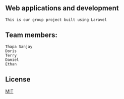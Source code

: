 ## Web applications and development
    This is our group project built using Laravel

## Team members:
    Thapa Sanjay
    Doris
    Terry
    Daniel
    Ethan
## License
[MIT](https://choosealicense.com/licenses/mit/)
